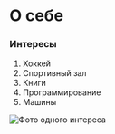 # О себе

### Интересы
1. Хоккей
2. Спортивный зал
3. Книги
4. Программирование
5. Машины

![Фото одного интереса](https://www.brookings.edu/wp-content/uploads/2023/02/shutterstock_577183882.jpg?resize=250)